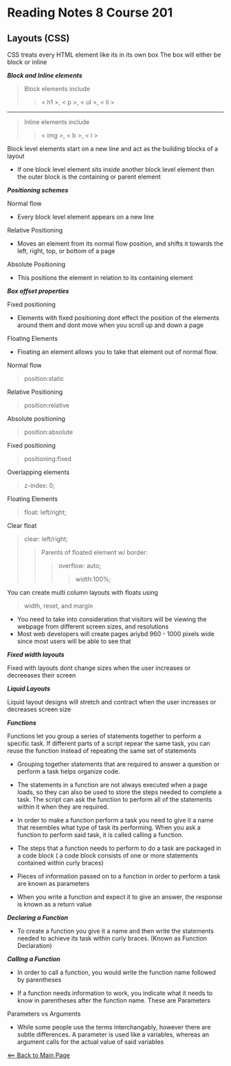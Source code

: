 # Reading Notes 8 Course 201

## Layouts (CSS)

CSS treats every HTML element like its in its own box
The box will either be block or inline

__*Block and Inline elements*__

> Block elements include
>> < h1 >, < p >, < ul >, < li >
----------------------------------------------------------------------------
> Inline elements include
>> < img >, < b >, < i >

Block level elements start on a new line and act as the building blocks of a layout

- If one block level element sits inside another block level element then the outer block is the containing or parent element

__*Positioning schemes*__

Normal flow

- Every block level element appears on a new line

Relative Positioning

- Moves an element from its normal flow position, and shifts it towards the left, right, top, or bottom of a page

Absolute Positioning

- This positions the element in relation to its containing element

__*Box offset properties*__

Fixed positioning

- Elements with fixed positioning dont effect the position of the elements around them and dont move when you scroll up and down a page

Floating Elements

- Floating an element allows you to take that element out of normal flow.

Normal flow
> position:static

Relative Positioning
> position:relative

Absolute positioning
> position:absolute

Fixed positioning
> positioning:fixed

Overlapping elements
> z-index: 0;

Floating Elements
> float: left/right;

Clear float
> clear: left/right;
>> Parents of floated element w/ border:
>>> overflow: auto;
>>>> width:100%;

You can create multi column layouts with floats using

> width, reset, and margin

- You need to take into consideration that visitors will be viewing the webpage from different screen sizes, and resolutions
- Most web developers will create pages ariybd 960 - 1000 pixels wide since most users will be able to see that

__*Fixed width layouts*__

Fixed with layouts dont change sizes when the user increases or decreeases their screen

__*Liquid Layouts*__

Liquid layout designs will stretch and contract when the user increases or decreases screen size

__*Functions*__

Functions let you group a series of statements together to perform a specific task. If different parts of a script repear the same task, you can reuse the function instead of repeating the same set of statements

- Grouping together statements that are required to answer a question or perform a task helps organize code.

- The statements in a function are not always executed when a page loads, so they can also be used to store the steps needed to complete a task. The script can ask the function to perform all of the statements within it when they are required.

- In order to make a function perform a task you need to give it a name that resembles what type of task its performing. When you ask a function to perform said task, it is called calling a function.

- The steps that a function needs to perform to do a task are packaged in a code block ( a code block consists of one or more statements contained within curly braces)

- Pieces of information passed on to a function in order to perform a task are known as parameters

- When you write a function and expect it to give an answer, the response is known as a return value

__*Declaring a Function*__

- To create a function you give it a name and then write the statements needed to achieve its task within curly braces. (Known as Function Declaration)

__*Calling a Function*__

- In order to call a function, you would write the function name followed by parentheses

- If a function needs information to work, you indicate what it needs to know in parentheses after the function name. These are Parameters

Parameters vs Arguments

- While some people use the terms interchangably, however there are subtle differences. A parameter is used like a variables, whereas an argument calls for the actual value of said variables

[<== Back to Main Page](README.md)
